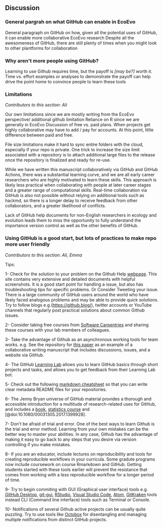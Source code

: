 ## Discussion

### General pargrah on what GitHub can enable in EcoEvo
General paragraph on GitHub on how, given all the potential uses of GitHub, it can enable more collaborative EcoEvo research
Despite all the awesomeness of GitHub, there are still plenty of times when you might look to other plantforms for collaboration

### Why aren't more people using GitHub?
Learning to use Github requires time, but the payoff is *[may be?]* worth it.
Time vs. effort examples or analyses to demonstrate the payoff can help drive the point home to convince people to learn these tools

### Limitations

*Contributors to this section: Ali*

Our own limitations since we are mostly writing from the EcoEvo perspective/ additional github limitation
Reliance on R since we are generally in EcoEvo
Discussion of free vs. paid plans. When projects get highly collaborative may have to add / pay for accounts. At this point, little difference between paid and free.

File size limitations make it hard to sync entire folders with the cloud, especially if your repo is private. 
One trick to increase the size limit associated with a repository is to attach additional large files to the release once the repository is finalized and ready for re-use.

While we have written this manuscript collaboratively via GitHub and GitHub Actions, there was a substantial learning curve, and we are all early career researchers who are highly motivated to learn these skills.
This approach is likely less practical when collaborating with people at later career stages and a greater range of computational skills.
Real-time collaboration via GitHub is also not possible without relying on additional tools such as hackmd, so there is a longer delay to receive feedback from other collaborators, and a greater likelihood of conflicts.

Lack of GitHub help documents for non-English researchers in ecology and evolution leads them to miss the opportunity to fully understand the importance version control as well as the other benefits of GitHub.

### Using GitHub is a good start, but lots of practices to make repo more user friendly


*Contributors to this section: Ali, Emma* 

Tips:

1- Check for the solution to your problem on the Github Help [webpage](https://docs.github.com/en).
This site contains very extensive and detailed documents with helpful screenshots. 
It is a good start point for handling a issue, but also has troubleshooting tips for specific problems.
Or Consider Tweeting your issue. 
There is a large community of GitHub users around the world who have likely faced analogous problems and may be able to provide quick solutions.
Try to follow blogs e.g.(https://github.blog/), twitter accounts or YouTube channels that regularly post practical solutions about common Github issues.

2- Consider taking free courses from [Software Carpentries](https://swcarpentry.github.io/git-novice/) and sharing these courses with your lab members of colleagues.

3- Take the advantage of Github as an asynchronous working tools for team works. e.g. See the repository for [this paper](https://github.com/SORTEE-Github-Hackathon/manuscript/) as an example of a collaborative writing manuscript that includes discussions, issues, and a website via GitHub.

4- The GitHub [Learning Lab](https://lab.github.com/) allows you to learn GitHub basics through short projects and tasks, and allows you to get feedback from their Learning Lab bot.

5- Check out the following [markdown cheatsheet](http://markdownguide.org/basic-syntax/) so that you can write clear metadata README files for your repositories.

6- The Jenny Bryan universe of GitHub material provides a thorough and accessible introduction for a multitude of research-related uses for GitHub, and includes a [book](http://happygitwithr.com), [statistics course](http://stat545.com/) and [@doi:10.1080/00031305.2017.1399928].

7- Don't be afraid of trial and error. 
One of the best ways to learn Github is the trial and error method. 
Learning from your own mistakes can be the better way to master your abilities.
In any case, Github has the advantage of making it easy to go back to any steps that you desire via version controlling if you make mistakes. 

8- If you are an educator, include lectures on reproducibility and tools for creating reproducible workflows in your curricula. 
Some gradute programs now include coursework on course Rmarkdown and GitHub.
Getting students started with these tools earlier will prevent the resistance that comes from working with a less reproducible workflow for a longer period of time.

9- Try to begin commiting with GUI (Graphical user interface) tools e.g. [GitHub Desktop](https://desktop.github.com/), [git-gui](https://git-scm.com/docs/git-gui), [RStudio](https://www.rstudio.com/), [Visual Studio Code](https://code.visualstudio.com/), [Atom](https://atom.io/), [GitKraken](https://www.gitkraken.com/) tools instead CLI (Command line interface) tools such as Terminal or Console.

10- Notifications of several Github active projects can be usually quite puzzling. 
Try to use tools like [Octobox](https://octobox.io/) for disentangling and managing multiple notifications from distinct GitHub projects.




